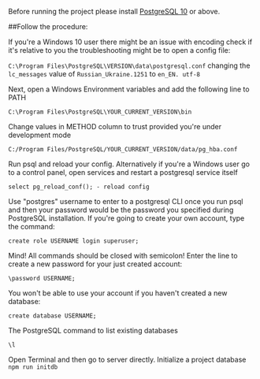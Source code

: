 Before running the project please install [PostgreSQL 10](https://www.postgresql.org/download/) or above.

##Follow the procedure: 


If you're a Windows 10 user there might be an issue with encoding check if it's relative to you
the troubleshooting might be to open a config file:

`C:\Program Files\PostgreSQL\VERSION\data\postgresql.conf`
changing the `lc_messages` value of `Russian_Ukraine.1251` to `en_EN.
utf-8`

Next, open a Windows Environment variables and add the following line to PATH

`C:\Program Files\PostgreSQL\YOUR_CURRENT_VERSION\bin`

Change values in METHOD column to trust provided you're under development mode

`C:/Program Files/PostgreSQL/YOUR_CURRENT_VERSION/data/pg_hba.conf`

Run psql and reload your config. Alternatively if you're a Windows user go 
to a control panel, open services and restart a postgresql service itself

`select pg_reload_conf(); - reload config`

Use "postgres" username to enter to a postgresql CLI once you run psql and 
then your password would be the password you specified during PostgreSQL installation.
If you're going to create your own account, type the command:

`create role USERNAME login superuser;`

Mind! All commands should be closed with semicolon! Enter the line to create 
a new password for your just created account:

`\password USERNAME;`

You won't be able to use your account if you haven't created a new database:

`create database USERNAME;`


The PostgreSQL command to list existing databases

`\l`

Open Terminal and then go to server directly. Initialize a project database
`npm run initdb`